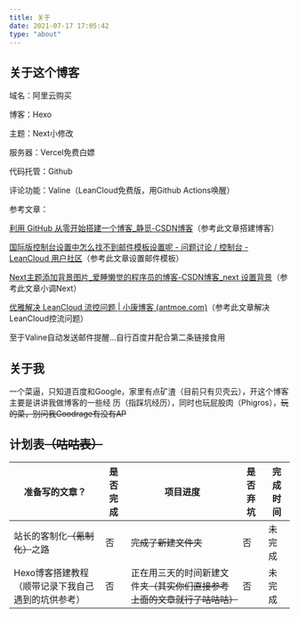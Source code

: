 ```yaml
---
title: 关于
date: 2021-07-17 17:05:42
type: "about"
---
```



## 关于这个博客 ##

域名：阿里云购买

博客：Hexo

主题：Next小修改

服务器：Vercel免费白嫖

代码托管：Github

评论功能：Valine（LeanCloud免费版，用Github Actions唤醒）

参考文章：

[利用 GitHub 从零开始搭建一个博客_静觅-CSDN博客](https://blog.csdn.net/cqcre/article/details/101487821)（参考此文章搭建博客）

[国际版控制台设置中怎么找不到邮件模板设置呢 - 问题讨论 / 控制台 - LeanCloud 用户社区](https://forum.leancloud.cn/t/topic/23852)（参考此文章设置邮件模板）

[Next主题添加背景图片_爱睡懒觉的程序员的博客-CSDN博客_next 设置背景](https://blog.csdn.net/weixin_46106283/article/details/109880961)（参考此文章小调Next）

[优雅解决 LeanCloud 流控问题 | 小康博客 (antmoe.com)](https://www.antmoe.com/posts/ff6aef7b/)（参考此文章解决LeanCloud控流问题）

至于Valine自动发送邮件提醒...自行百度并配合第二条链接食用

## 关于我 ##

一个菜逼，只知道百度和Google，家里有点矿渣（目前只有贝壳云），开这个博客主要是讲讲我做博客的一些经 历（指踩坑经历），同时也玩屁股肉（Phigros），~~玩的菜，别问我Goodrage有没有AP~~

## 计划表~~（咕咕表）~~

| 准备写的文章？                                     | 是否完成 | 项目进度                                                     | 是否弃坑 | 完成时间 |
| -------------------------------------------------- | -------- | ------------------------------------------------------------ | -------- | -------- |
| 站长的客制化~~（氪制化）~~之路                     | 否       | ~~完成了新建文件夹~~                                         | 否       | 未完成   |
| Hexo博客搭建教程（顺带记录下我自己遇到的坑供参考） | 否       | 正在用三天的时间新建文件夹~~（其实你们直接参考上面的文章就行了咕咕咕）~~ | 否       | 未完成   |